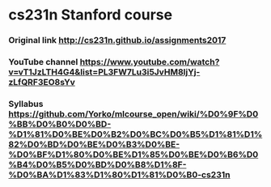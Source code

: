 # cs231n Stanford course
### Original link http://cs231n.github.io/assignments2017
### YouTube channel https://www.youtube.com/watch?v=vT1JzLTH4G4&list=PL3FW7Lu3i5JvHM8ljYj-zLfQRF3EO8sYv
### Syllabus https://github.com/Yorko/mlcourse_open/wiki/%D0%9F%D0%BB%D0%B0%D0%BD-%D1%81%D0%BE%D0%B2%D0%BC%D0%B5%D1%81%D1%82%D0%BD%D0%BE%D0%B3%D0%BE-%D0%BF%D1%80%D0%BE%D1%85%D0%BE%D0%B6%D0%B4%D0%B5%D0%BD%D0%B8%D1%8F-%D0%BA%D1%83%D1%80%D1%81%D0%B0-cs231n
